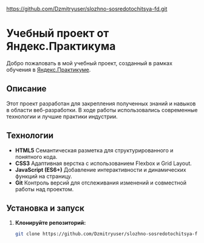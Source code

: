 https://github.com/Dzmitryuser/slozhno-sosredotochitsya-fd.git

# Учебный проект от Яндекс.Практикума

Добро пожаловать в мой учебный проект, созданный в рамках обучения в [Яндекс.Практикуме](https://praktikum.yandex.ru/).

## Описание

Этот проект разработан для закрепления полученных знаний и навыков в области веб-разработки. В ходе работы использовались современные технологии и лучшие практики индустрии.

## Технологии

- **HTML5**
  Семантическая разметка для структурированного и понятного кода.
- **CSS3**
  Адаптивная верстка с использованием Flexbox и Grid Layout.
- **JavaScript (ES6+)**
  Добавление интерактивности и динамических функций на страницу.
- **Git**
  Контроль версий для отслеживания изменений и совместной работы над проектом.

## Установка и запуск

1. **Клонируйте репозиторий:**
   ```bash
   git clone https://github.com/Dzmitryuser/slozhno-sosredotochitsya-fd.git
